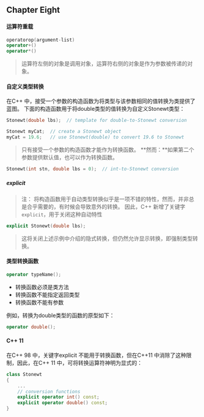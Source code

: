 ## Chapter Eight

#### 运算符重载
```cpp
operatorop(argument-list)
operator+()
operator*()
```

> 运算符左侧的对象是调用对象，运算符右侧的对象是作为参数被传递的对象。

#### 自定义类型转换
在C++ 中，接受一个参数的构造函数为将类型与该参数相同的值转换为类提供了蓝图。
下面的构造函数用于将double类型的值转换为自定义Stonewt类型：
```cpp
Stonewt(double lbs);  // template for double-to-Stonewt conversion

Stonewt myCat;  // create a Stonewt object
myCat = 19.6;   // use Stonewt(double) to convert 19.6 to Stonewt
```

> 只有接受一个参数的构造函数才能作为转换函数。
> **然而：**如果第二个参数提供默认值，也可以作为转换函数。

```cpp
Stonewt(int stn, double lbs = 0);  // int-to-Stonewt conversion
```

##### explicit
> 注：
> 将构造函数用于自动类型转换似乎是一项不错的特性，然而，并非总是合乎需要的，有时候会导致意外的转换。
> 因此，C++ 新增了关键字`explicit`，用于关闭这种自动特性
```cpp
explicit Stonewt(double lbs);
```
> 这将关闭上述示例中介绍的隐式转换，但仍然允许显示转换，即强制类型转换。

#### 类型转换函数
```cpp
operator typeName();
```
* 转换函数必须是类方法
* 转换函数不能指定返回类型
* 转换函数不能有参数

例如，转换为double类型的函数的原型如下：
```cpp
operator double();
```

#### C++ 11
在C++ 98 中，关键字explicit 不能用于转换函数，但在C++11 中消除了这种限制，因此，在C++ 11 中，可将转换运算符神明为显式的：
```cpp
class Stonewt
{
    ...
    // conversion functions
    explicit operator int() const;
    explicit operator double() const;
}
```
